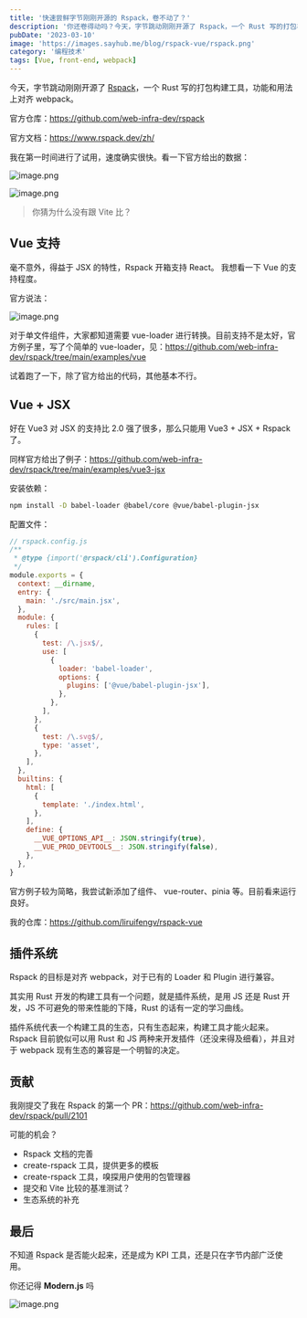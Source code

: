 ```yaml
---
title: '快速尝鲜字节刚刚开源的 Rspack，卷不动了？'
description: '你还卷得动吗？今天，字节跳动刚刚开源了 Rspack，一个 Rust 写的打包构建工具，功能和用法上对齐 webpack。'
pubDate: '2023-03-10'
image: 'https://images.sayhub.me/blog/rspack-vue/rspack.png'
category: '编程技术'
tags: [Vue, front-end, webpack]
---
```


今天，字节跳动刚刚开源了 [Rspack](https://github.com/web-infra-dev/rspack)，一个 Rust 写的打包构建工具，功能和用法上对齐 webpack。

官方仓库：https://github.com/web-infra-dev/rspack

官方文档：https://www.rspack.dev/zh/

我在第一时间进行了试用，速度确实很快。看一下官方给出的数据：

![image.png](https://images.sayhub.me/blog/rspack-vue/dev-compare.png)

![image.png](https://images.sayhub.me/blog/rspack-vue/build-compare.png)

> 你猜为什么没有跟 Vite 比？

## Vue 支持

毫不意外，得益于 JSX 的特性，Rspack 开箱支持 React。 我想看一下 Vue 的支持程度。

官方说法：

![image.png](https://images.sayhub.me/blog/rspack-vue/rspack-vue-support.png)

对于单文件组件，大家都知道需要 vue-loader 进行转换。目前支持不是太好，官方例子里，写了个简单的 vue-loader，见：https://github.com/web-infra-dev/rspack/tree/main/examples/vue

试着跑了一下，除了官方给出的代码，其他基本不行。

## Vue + JSX

好在 Vue3 对 JSX 的支持比 2.0 强了很多，那么只能用 Vue3 + JSX + Rspack 了。

同样官方给出了例子：https://github.com/web-infra-dev/rspack/tree/main/examples/vue3-jsx

安装依赖：

```bash
npm install -D babel-loader @babel/core @vue/babel-plugin-jsx
```

配置文件：

```js
// rspack.config.js
/**
 * @type {import('@rspack/cli').Configuration}
 */
module.exports = {
  context: __dirname,
  entry: {
    main: './src/main.jsx',
  },
  module: {
    rules: [
      {
        test: /\.jsx$/,
        use: [
          {
            loader: 'babel-loader',
            options: {
              plugins: ['@vue/babel-plugin-jsx'],
            },
          },
        ],
      },
      {
        test: /\.svg$/,
        type: 'asset',
      },
    ],
  },
  builtins: {
    html: [
      {
        template: './index.html',
      },
    ],
    define: {
      __VUE_OPTIONS_API__: JSON.stringify(true),
      __VUE_PROD_DEVTOOLS__: JSON.stringify(false),
    },
  },
}
```

官方例子较为简略，我尝试新添加了组件、 vue-router、pinia 等。目前看来运行良好。

我的仓库：https://github.com/liruifengv/rspack-vue

## 插件系统

Rspack 的目标是对齐 webpack，对于已有的 Loader 和 Plugin 进行兼容。

其实用 Rust 开发的构建工具有一个问题，就是插件系统，是用 JS 还是 Rust 开发，JS 不可避免的带来性能的下降，Rust 的话有一定的学习曲线。

插件系统代表一个构建工具的生态，只有生态起来，构建工具才能火起来。Rspack 目前貌似可以用 Rust 和 JS 两种来开发插件（还没来得及细看），并且对于 webpack 现有生态的兼容是一个明智的决定。

## 贡献

我刚提交了我在 Rspack 的第一个 PR：https://github.com/web-infra-dev/rspack/pull/2101

可能的机会？

- Rspack 文档的完善
- create-rspack 工具，提供更多的模板
- create-rspack 工具，嗅探用户使用的包管理器
- 提交和 Vite 比较的基准测试？
- 生态系统的补充

## 最后

不知道 Rspack 是否能火起来，还是成为 KPI 工具，还是只在字节内部广泛使用。

你还记得 **Modern.js** 吗

![image.png](https://images.sayhub.me/blog/rspack-vue/evan-rspack)
